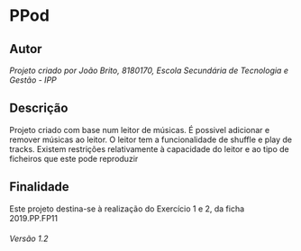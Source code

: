 # PPod

## Autor
*Projeto criado por João Brito, 8180170, Escola Secundária de Tecnologia e Gestão - IPP*

## Descrição

Projeto criado com base num leitor de músicas. É possivel adicionar e remover músicas ao leitor. O leitor tem a funcionalidade de shuffle e play de tracks. Existem restrições relativamente à capacidade do leitor e ao tipo de ficheiros que este pode reproduzir

## Finalidade

Este projeto destina-se à realização do Exercício 1 e 2, da ficha 2019.PP.FP11

###### Versão 1.2
